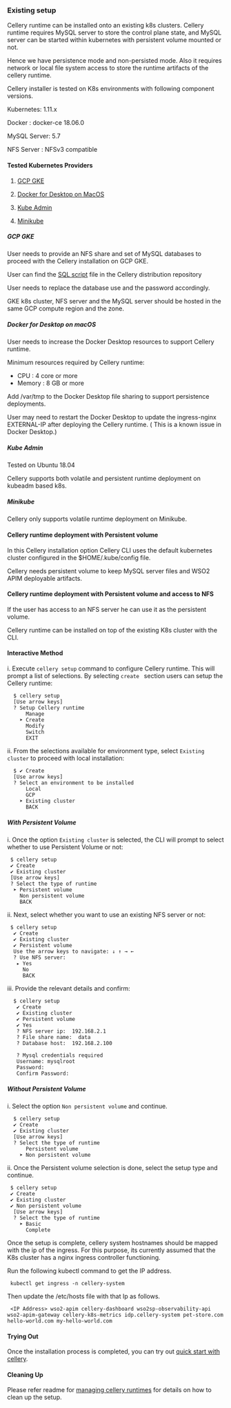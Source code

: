 ### Existing setup

Cellery runtime can be installed onto an existing k8s clusters. Cellery runtime requires MySQL server to store the control plane state, and MySQL server can be started within kubernetes with persistent volume mounted or not. 

Hence we have persistence mode and non-persisted mode. Also it requires network or local file system access to store the runtime artifacts of the cellery runtime.

Cellery installer is tested on K8s environments with following component versions.

Kubernetes:  1.11.x 

Docker : docker-ce 18.06.0

MySQL Server: 5.7

NFS Server : NFSv3 compatible


#### Tested Kubernetes Providers

1. [GCP GKE](#gcp-gke)

2. [Docker for Desktop on MacOS](#docker-for-desktop-on-macos) 

3. [Kube Admin](#kube-admin)

4. [Minikube](#minikube)

##### GCP GKE

User needs to provide an NFS share and set of MySQL databases to proceed with the Cellery installation on GCP GKE.

User can find the [SQL script](https://raw.githubusercontent.com/wso2-cellery/distribution/master/installer/k8s-artefacts/mysql/dbscripts/init.sql) file in the Cellery distribution repository

User needs to replace the database use and the password accordingly.

GKE k8s cluster, NFS server and the MySQL server should be hosted in the same GCP compute region and the zone.

##### Docker for Desktop on macOS

User needs to increase the Docker Desktop resources to support Cellery runtime. 

Minimum resources required by Cellery runtime:

 * CPU : 4 core or more
 * Memory : 8 GB or more

Add /var/tmp to the Docker Desktop file sharing to support persistence deployments.  

User may need to restart the Docker Desktop to update the ingress-nginx EXTERNAL-IP after deploying the Cellery runtime.  ( This is a known issue in Docker Desktop.)


##### Kube Admin

Tested on Ubuntu 18.04

Cellery supports both volatile and persistent runtime deployment on kubeadm based k8s. 

##### Minikube

Cellery only supports volatile runtime deployment on Minikube.


#### Cellery runtime deployment with Persistent volume

In this Cellery installation option Cellery CLI uses the default kubernetes cluster configured in the $HOME/.kube/config file.

Cellery needs persistent volume to keep MySQL server files and WSO2 APIM deployable artifacts.


#### Cellery runtime deployment with Persistent volume and access to NFS

If the user has access to an NFS server he can use it as the persistent volume. 


Cellery runtime can be installed on top of the existing K8s cluster with the CLI.

#### Interactive Method

   i. Execute `cellery setup` command to configure Cellery runtime. This 
    will prompt a list of selections. By selecting `create ` section users can setup the Cellery runtime: 
   ```
     $ cellery setup
     [Use arrow keys]
     ? Setup Cellery runtime
         Manage
       ➤ Create
         Modify
         Switch
         EXIT
   ```
   
   ii. From the selections available for environment type, select `Existing cluster` to proceed with local installation:
   ```
     $ ✔ Create
     [Use arrow keys]
     ? Select an environment to be installed
         Local
         GCP
       ➤ Existing cluster
         BACK
   ```
   
##### With Persistent Volume

   i. Once the option `Existing cluster` is selected, the CLI will prompt to select whether to use Persistent Volume or not:

   ```
    $ cellery setup
    ✔ Create
    ✔ Existing cluster
    [Use arrow keys]
    ? Select the type of runtime
     ➤ Persistent volume
       Non persistent volume
       BACK
   ```
   
   ii. Next, select whether you want to use an existing NFS server or not:
   
   ```
    $ cellery setup 
     ✔ Create
     ✔ Existing cluster
     ✔ Persistent volume
     Use the arrow keys to navigate: ↓ ↑ → ←
     ? Use NFS server:
      ▸ Yes
        No
        BACK
   ```
   
   iii. Provide the relevant details and confirm:
   ```
     $ cellery setup
      ✔ Create
      ✔ Existing cluster
      ✔ Persistent volume
      ✔ Yes
      ? NFS server ip:  192.168.2.1
      ? File share name:  data
      ? Database host:  192.168.2.100
      
      ? Mysql credentials required
      Username: mysqlroot
      Password:
      Confirm Password:
   ```

##### Without Persistent Volume

   i. Select the option `Non persistent volume` and continue.
   ```
     $ cellery setup
     ✔ Create
     ✔ Existing cluster
     [Use arrow keys]
     ? Select the type of runtime
         Persistent volume
       ➤ Non persistent volume
   ```
   
   ii. Once the Persistent volume selection is done, select the setup type and continue.

   ```
    $ cellery setup
    ✔ Create
    ✔ Existing cluster
    ✔ Non persistent volume
     [Use arrow keys]
     ? Select the type of runtime
       ➤ Basic
         Complete
   ```

Once the setup is complete, cellery system hostnames should be mapped with the ip of the ingress. 
For this purpose, its currently assumed that the K8s cluster has a nginx ingress controller functioning. 

Run the following kubectl command to get the IP address.

   ```
    kubectl get ingress -n cellery-system
   ```
    
   Then update the /etc/hosts file with that Ip as follows. 
     
   ```
    <IP Address> wso2-apim cellery-dashboard wso2sp-observability-api wso2-apim-gateway cellery-k8s-metrics idp.cellery-system pet-store.com hello-world.com my-hello-world.com
   ```
 

#### Trying Out

Once the installation process is completed, you can try out [quick start with cellery](../../README.md#quick-start-with-cellery).

#### Cleaning Up

Please refer readme for [managing cellery runtimes](./manage-setup.md) for details on how to clean up the setup.
